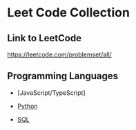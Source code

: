 # Leet Code Collection

## Link to LeetCode
https://leetcode.com/problemset/all/

## Programming Languages 

- [JavaScript/TypeScript]

- [Python](https://github.com/Hagnap/Leet-Code-Collection/tree/main/Python)

- [SQL](https://github.com/Hagnap/Leet-Code-Collection/tree/main/SQL)
